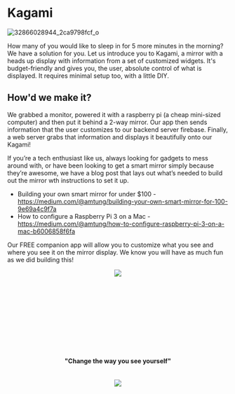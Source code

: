# Kagami

![32866028944_2ca9798fcf_o](https://user-images.githubusercontent.com/20934684/28437029-18149602-6d67-11e7-94b1-18f509135497.jpg)

How many of you would like to sleep in for 5 more minutes in the morning?
We have a solution for you. Let us introduce you to Kagami, a mirror with a heads up display with information from a set of customized widgets. It's budget-friendly and gives you, the user, absolute control of what is displayed. It requires minimal setup too, with a little DIY. 

## How'd we make it?
We grabbed a monitor, powered it with a raspberry pi (a cheap mini-sized computer) and then put it behind a 2-way mirror. Our app then sends information that the user customizes to our backend server firebase. Finally, a web server grabs that information and displays it beautifully onto our Kagami!

If you’re a tech enthusiast like us, always looking for gadgets to mess around with, or have been looking to get a smart mirror simply because they’re awesome, we have a blog post that lays out what’s needed to build out the mirror wth instructions to set it up. 

- Building your own smart mirror for under $100 -
https://medium.com/@amtung/building-your-own-smart-mirror-for-100-9e69a4c9f7a
- How to configure a Raspberry Pi 3 on a Mac -
https://medium.com/@amtung/how-to-configure-raspberry-pi-3-on-a-mac-b6006858f6fa

Our FREE companion app will allow you to customize what you see and where you see it on the mirror display. We know you will have as much fun as we did building this!

<p align="center">
  <img src="https://user-images.githubusercontent.com/20934684/28435762-61926746-6d62-11e7-9c4f-288df936b97d.gif">
</p>

<p align="center">
  <br><br>
  <br><br>
  <br><br>
  <br><br>
  <br><br>
  <b>"Change the way you see yourself"</b><br>
  <br><br>
  <img src="https://user-images.githubusercontent.com/20934684/28436772-28bbfe42-6d66-11e7-95c8-81c14483c689.jpg">
</p>
